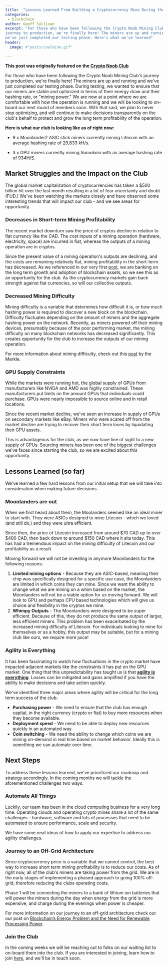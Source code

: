 ```yaml
---
title:  "Lessons Learned From Building a Cryptocurrency Mine During the Biggest Boom/Bust to Date"
categories:
 - blockchain
author: Geoff Sullivan
excerpt: "For those who have been following the Crypto Noob Mining Club's
journey to production, we're finally here! The miners are up and running and
we've just completed our testing phase. Here's what we've learned"
header:
  image: #"posts/coalmine.gif"

---
```

**This post was originally featured on the [Crypto Noob Club](https://cryptonoob.club)**

For those who have been following the Crypto Noob Mining Club's journey to
production, we're finally here! The miners are up and running and we've just
completed our testing phase. During testing, we wanted to ensure that our
miners are stable and optimized in terms of their energy draw and their
hashing rate, or "mining power." We are now at a point where we are
comfortable with how the operation is running and we will be looking to
on-board our next round of members soon. With that said, we plan to never
stop optimizing, and will continue to make decisions transparently on the
club's behalf to protect and grow the long term profitability of the operation.

**Here is what our club is looking like as of right now:**

- 9 x Moonlander2 ASIC stick miners currently mining Litecoin with an average
hashing rate of 29,833 kH/s.

- 3 x GPU miners currently mining Sumokoin with an average hashing rate of
934H/S.

## Market Struggles and the Impact on the Club

The global market capitalization of cryptocurrencies has taken a $500
billion hit over the last month resulting in a lot of fear uncertainly and
doubt (FUD.) We've been watching the markets closely and have observed some
interesting trends that will impact our club - and we see areas for opportunity.

### Decreases in Short-term Mining Profitability

The recent market downturn saw the price of cryptos decline in relation to
fiat currency like the CAD. The cost inputs of a mining operation (hardware,
electricity, space) are incurred in fiat, whereas the outputs of a mining
operation are in cryptos.

Since the present value of a mining operation's outputs are declining, and
the costs are remaining relatively flat, mining profitability in the
short-term has decreased. As we referenced in our very first [post](https://cryptonoob.club/mining/crypto-crowdmining/),
we are banking on the long term growth and adoption of blockchain assets, so
we see this as an opportunity for the club. As the cryptocurrency markets
gain back strength against fiat currencies, so will our collective outputs.

### Decreased Mining Difficulty

Mining difficulty is a variable that determines how difficult it is, or how
much hashing power is required to discover a new block on the blockchain.
Difficulty fluctuates depending on the amount of miners and the aggregate
hashing power on the network. Recently, as miners powered off their mining
devices, presumably because of the poor performing market, the mining
difficulty on many blockchain networks has decreased significantly. This
creates opportunity for the club to increase the outputs of our mining operation.

For more information about mining difficulty, check out this
[post](https://themerkle.com/what-is-the-mining-difficulty/) by the Merkle.

### GPU Supply Constraints

While the markets were running hot, the global supply of GPUs from
manufacturers like NVIDA and AMD was highly constrained. These manufacturers
put limits on the amount GPUs that individuals could purchase. GPUs were
nearly impossible to source online and in retail locations.

Since the recent market decline, we've seen an increase in supply of GPUs on
secondary markets like eBay. Miners who were scared off from the market
decline are trying to recover their short term loses by liquidating their
GPU assets.

This is advantageous for the club, as we now have line of sight to a new
supply of GPUs. Sourcing miners has been one of the biggest challenges we've
faces since starting the club, so we are excited about this opportunity.

## Lessons Learned (so far)

We've learned a few hard lessons from our initial setup that we will take
into consideration when making future decisions.

### Moonlanders are out

When we first heard about them, the Moolanders seemed like an ideal miner
to start with. They were ASICs designed to mine Litecoin - which we loved
(and still do,) and they were ultra efficient.

Since then, the price of Litecoin increased from around $70 CAD up to over
$400 CAD, then back down to around $150 CAD where it sits today. This has
had a tremendous impact on the mining difficulty of Litecoin and our
profitability as a result.

Moving forward we will not be investing in anymore Moonlanders for the
following reasons:

1. **Limited mining options** - Because they are ASIC-based, meaning their
   chip was specifically designed for a specific use case, the Moonlanders
   are limited in which coins they can mine. Since we want the ability to
   change what we are mining on a whim based on the market, the Moonlanders
   will not be a viable option for us moving forward. We will look to GPU
   and perhaps CPU based technologies which will give us choice and
   flexibility in the cryptos we mine.
2. **Whimpy Outputs** - The Moonlanders were designed to be super efficient.
   Because of this, they do not produce the same output of larger, less
   efficient miners. This problem has been exacerbated by the increased
   mining difficulty of Litecoin. For individuals looking to mine for
   themselves or as a hobby, this output may be suitable, but for a mining
   club like ours, we require more juice!

### Agility is Everything

It has been fascinating to watch how fluctuations in the crypto market have
impacted adjacent markets like the constraints it has put on the GPU market.
One thing that this unpredictability has taught us is that
**<u>agility is everything</u>**. Losses can be mitigated and gains
amplified if you have the ability to make decisions and take action quickly.

We've identified three major areas where agility will be critical for the
long term success of the club:

- **Purchasing power** - We need to ensure that the club has enough capital,
  in the right currency (crypto or fiat) to buy more resources when they become available.
- **Deployment speed** - We need to be able to deploy new resources quickly
  in an automated way.
- **Coin switching** - We need the ability to change which coins we are
  mining on-demand in real time based on market behavior. Ideally this is
  something we can automate over time.

## Next Steps

To address these lessons learned, we've prioritized our roadmap and strategy
accordingly. In the coming months we will tackle the aforementioned
challenges two ways.

### Automate All Things

Luckily, our team has been in the cloud computing business for a very long
time. Operating clouds and operating crypto mines share a lot of the same
challenges - hardware, software and lots of processes that need to be
automated to ensure performance, scale and security.

We have some neat ideas of how to apply our expertise to address our agility
challenges.

### Journey to an Off-Grid Architecture

Since cryptocurrency price is a variable that we cannot control, the best
way to increase short term mining profitability is to reduce our costs. As
of right now, all of the club's miners are taking power from the grid. We
are in the early stages of implementing a phased approach to going 100%
off-grid, therefore reducing the clubs operating costs.

Phase 1 will be connecting the miners to a bank of lithium ion batteries
that will power the miners during the day when energy from the grid is more
expensive, and charge during the evenings when power is cheaper.

For more information on our journey to an off-grid architecture check out
our post on [Blockchain’s Energy Problem and the Need for Renewable Processing Power](https://cryptonoob.club/mining/energy-manifesto/).

### Join the Club

In the coming weeks we will be reaching out to folks on our waiting list to
on-board them into the club. If you are interested in joining, learn how to
join [here](https://cryptonoob.club/docs/mining-club/how-to-join), and we'll
be in touch soon.
